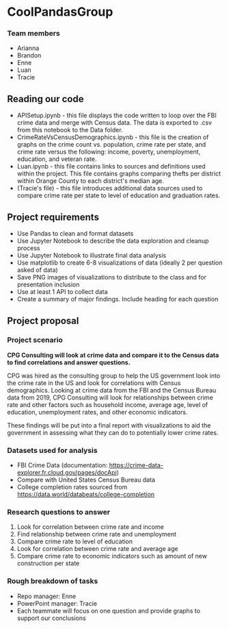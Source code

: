 # CoolPandasGroup

 ### Team members
 - Arianna 
 - Brandon
 - Enne
 - Luan
 - Tracie 

## Reading our code
 * APISetup.ipynb - this file displays the code written to loop over the FBI crime data and merge with Census data. The data is exported to .csv from this notebook to the Data folder.
 * CrimeRateVsCensusDemographics.ipynb - this file is the creation of graphs on the crime count vs. population, crime rate per state, and crime rate versus the following: income, poverty, unemployment, education, and veteran rate.
 * Luan.ipynb - this file contains links to sources and definitions used within the project. This file contains graphs comparing thefts per district within Orange County to each district's median age.
 * (Tracie's file) - this file introduces additional data sources used to compare crime rate per state to level of education and graduation rates.

## Project requirements

 * Use Pandas to clean and format datasets
 * Use Jupyter Notebook to describe the data exploration and cleanup process
 * Use Jupyter Notebook to illustrate final data analysis
 * Use matplotlib to create 6-8 visualizations of data (ideally 2 per question asked of data)
 * Save PNG images of visualizations to distribute to the class and for presentation inclusion
 * Use at least 1 API to collect data
 * Create a summary of major findings. Include heading for each question


## Project proposal

 ### Project scenario

 **CPG Consulting will look at crime data and compare it to the Census data to find correlations and answer questions.**
 
 CPG was hired as the consulting group to help the US government look into the crime rate in the US and look for correlations with Census demographics. Looking at crime data from the FBI and the Census Bureau data from 2019, CPG Consulting will look for relationships between crime rate and other factors such as household income, average age, level of education, unemployment rates, and other economic indicators.
 
 These findings will be put into a final report with visualizations to aid the government in assessing what they can do to potentially lower crime rates.
 

 ### Datasets used for analysis

 * FBI Crime Data (documentation: https://crime-data-explorer.fr.cloud.gov/pages/docApi)
 * Compare with United States Census Bureau data
 * College completion rates sourced from https://data.world/databeats/college-completion


 ### Research questions to answer

  1. Look for correlation between crime rate and income
  2. Find relationship between crime rate and unemployment
  3. Compare crime rate to level of education
  4. Look for correlation between crime rate and average age
  5. Compare crime rate to economic indicators such as amount of new construction per state
 
 
 ### Rough breakdown of tasks
 * Repo manager: Enne
 * PowerPoint manager: Tracie
 * Each teammate will focus on one question and provide graphs to support our conclusions
 

